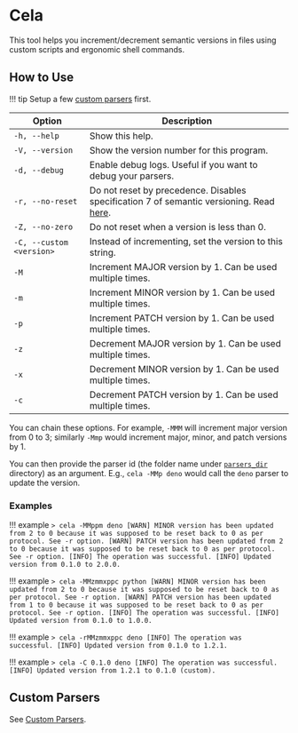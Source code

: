 # Cela

This tool helps you increment/decrement semantic versions in files using custom
scripts and ergonomic shell commands.

## How to Use

<!-- deno-fmt-ignore -->
!!! tip
    Setup a few [custom parsers](#custom-parsers) first.

<!-- deno-fmt-ignore -->
| Option                   | Description                                                                       |
| ------------------------ | --------------------------------------------------------------------------------- |
| `-h, --help`             | Show this help.                                                                   |
| `-V, --version`          | Show the version number for this program.                                         |
| `-d, --debug`            | Enable debug logs. Useful if you want to debug your parsers.                      |
| `-r, --no-reset`         | Do not reset by precedence. Disables specification 7 of semantic versioning. Read [here](https://semver.org/#spec-item-7). |
| `-Z, --no-zero`          | Do not reset when a version is less than 0.                                       |
| `-C, --custom <version>` | Instead of incrementing, set the version to this string.                          |
| `-M`                     | Increment MAJOR version by 1. Can be used multiple times.                         |
| `-m`                     | Increment MINOR version by 1. Can be used multiple times.                         |
| `-p`                     | Increment PATCH version by 1. Can be used multiple times.                         |
| `-z`                     | Decrement MAJOR version by 1. Can be used multiple times.                         |
| `-x`                     | Decrement MINOR version by 1. Can be used multiple times.                         |
| `-c`                     | Decrement PATCH version by 1. Can be used multiple times.                         |

You can chain these options. For example, `-MMM` will increment major version
from 0 to 3; similarly `-Mmp` would increment major, minor, and patch versions
by 1.

You can then provide the parser id (the folder name under
[`parsers_dir`](/custom-parsers/#custom-parsers) directory) as an argument.
E.g., `cela -MMp deno` would call the `deno` parser to update the version.

### Examples

<!-- deno-fmt-ignore -->
!!! example
    ```
    > cela -MMppm deno
    [WARN] MINOR version has been updated from 2 to 0 because it was supposed to be reset back to 0 as per protocol. See -r option.
    [WARN] PATCH version has been updated from 2 to 0 because it was supposed to be reset back to 0 as per protocol. See -r option.
    [INFO] The operation was successful.
    [INFO] Updated version from 0.1.0 to 2.0.0.
    ```

<!-- deno-fmt-ignore -->
!!! example
    ```
    > cela -MMzmmxppc python
    [WARN] MINOR version has been updated from 2 to 0 because it was supposed to be reset back to 0 as per protocol. See -r option.
    [WARN] PATCH version has been updated from 1 to 0 because it was supposed to be reset back to 0 as per protocol. See -r option.
    [INFO] The operation was successful.
    [INFO] Updated version from 0.1.0 to 1.0.0.
    ```

<!-- deno-fmt-ignore -->
!!! example
    ```
    > cela -rMMzmmxppc deno
    [INFO] The operation was successful.
    [INFO] Updated version from 0.1.0 to 1.2.1.
    ```

<!-- deno-fmt-ignore -->
!!! example
    ```
    > cela -C 0.1.0 deno
    [INFO] The operation was successful.
    [INFO] Updated version from 1.2.1 to 0.1.0 (custom).
    ```

## Custom Parsers

See [Custom Parsers](/custom-parsers).
